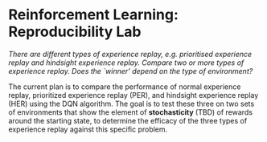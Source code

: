 # Reinforcement Learning: Reproducibility Lab

_There are different types of experience replay, e.g. prioritised experience
replay and hindsight experience replay. Compare two or more types of
experience replay. Does the `winner' depend on the type of environment?_

The current plan is to compare the performance of normal experience replay,
prioritized experience replay (PER), and hindsight experience replay (HER)
using the DQN algorithm. The goal is to test these three on two sets of
environments that show the element of **stochasticity** (TBD) of rewards around the
starting state, to determine the efficacy of the three types of experience
replay against this specific problem.